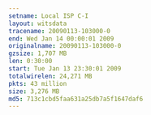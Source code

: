 ```yaml
---
setname: Local ISP C-I
layout: witsdata
tracename: 20090113-103000-0
end: Wed Jan 14 00:00:01 2009
originalname: 20090113-103000-0
gzsize: 1,707 MB
len: 0:30:00
start: Tue Jan 13 23:30:01 2009
totalwirelen: 24,271 MB
pkts: 43 million
size: 3,276 MB
md5: 713c1cbd5faa631a25db7a5f1647daf6
---
```

